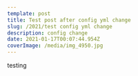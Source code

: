 ```yaml
---
template: post
title: Test post after config yml change
slug: /2021/test config yml change
description: config change
date: 2021-01-17T00:07:44.954Z
coverImage: /media/img_4950.jpg
---
```

testing